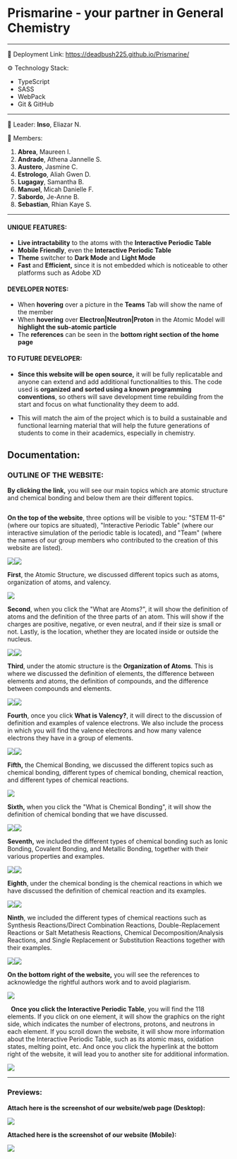 # Prismarine - your partner in General Chemistry

--- 

🚀 Deployment Link: https://deadbush225.github.io/Prismarine/

⚙ Technology Stack:
  - TypeScript
  - SASS
  - WebPack
  - Git & GitHub

---

🧔 Leader: **Inso**, Eliazar N.

👩 Members:

1. **Abrea**, Maureen I.
2. **Andrade**, Athena Jannelle S.
3. **Austero**, Jasmine C.
4. **Estrologo**, Aliah Gwen D.
5. **Lugagay**, Samantha B.
6. **Manuel**, Micah Danielle F.
7. **Sabordo**, Je-Anne B.
8. **Sebastian**, Rhian Kaye S.

---

#### UNIQUE FEATURES:

+ **Live intractability** to the atoms with the **Interactive Periodic Table**
+ **Mobile Friendly**, even the **Interactive Periodic Table**
+ **Theme** switcher to **Dark Mode** and **Light Mode**
+ **Fast** and **Efficient,** since it is not embedded which is noticeable to other platforms such as Adobe XD

#### DEVELOPER NOTES:

+ When **hovering** over a picture in the **Teams** Tab will show the name of the member
+ When **hovering** over **Electron|Neutron|Proton** in the Atomic Model will **highlight the sub-atomic particle**
+ The **references** can be seen in the **bottom right section of the home page**

#### TO FUTURE DEVELOPER:

+ **Since this website will be open source,** it will be fully replicatable and anyone can extend and add additional functionalities to this. The code used is **organized and sorted using a known programming conventions**, so others will save development time rebuilding from the start and focus on what functionality they deem to add.

+ This will match the aim of the project which is to build a sustainable and functional learning material that will help the future generations of students to come in their academics, especially in chemistry.


## Documentation:
### OUTLINE OF THE WEBSITE:

**By clicking the link,** you will see our main topics which are atomic structure and chemical bonding and below them are their different topics.

<img src="./GENCHEM_11-6_G2_Documentation_files/image002.gif" alt="" styles="display: block; left-margin:auto; right-margin:auto"></img>



**On the top of the website**, three options will be visible to you: "STEM 11-6" (where our topics are situated), "Interactive Periodic Table" (where our interactive simulation of the periodic table is located), and "Team" (where the names of our group members who contributed to the creation of this website are listed).

![](./GENCHEM_11-6_G2_Documentation_files/image004.gif)![](./GENCHEM_11-6_G2_Documentation_files/image006.gif)



**First**, the Atomic Structure, we discussed different topics such as atoms, organization of atoms, and valency.

![](./GENCHEM_11-6_G2_Documentation_files/image008.gif)



**Second**, when you click the "What are Atoms?", it will show the definition of atoms and the definition of the three parts of an atom. This will show if the charges are positive, negative, or even neutral, and if their size is small or not. Lastly, is the location, whether they are located inside or outside the nucleus.

![](./GENCHEM_11-6_G2_Documentation_files/image010.gif)![](./GENCHEM_11-6_G2_Documentation_files/image012.gif)



**Third**, under the atomic structure is the **Organization of Atoms**. This is where we discussed the definition of elements, the difference between elements and atoms, the definition of compounds, and the difference between compounds and elements.

![](./GENCHEM_11-6_G2_Documentation_files/image014.gif)![](./GENCHEM_11-6_G2_Documentation_files/image016.gif)



**Fourth**, once you click **What is Valency?**, it will direct to the discussion of definition and examples of valence electrons. We also include the process in which you will find the valence electrons and how many valence electrons they have in a group of elements.

![](./GENCHEM_11-6_G2_Documentation_files/image018.gif)![](./GENCHEM_11-6_G2_Documentation_files/image020.gif)



**Fifth,** the Chemical Bonding, we discussed the different topics such as chemical bonding, different types of chemical bonding, chemical reaction, and different types of chemical reactions.

![](./GENCHEM_11-6_G2_Documentation_files/image022.gif)



**Sixth,** when you click the "What is Chemical Bonding", it will show the definition of chemical bonding that we have discussed.

![](./GENCHEM_11-6_G2_Documentation_files/image024.gif)![](./GENCHEM_11-6_G2_Documentation_files/image026.gif)



**Seventh,** we included the different types of chemical bonding such as Ionic Bonding, Covalent Bonding, and Metallic Bonding, together with their various properties and examples.

![](./GENCHEM_11-6_G2_Documentation_files/image028.gif)![](./GENCHEM_11-6_G2_Documentation_files/image030.gif)



**Eighth**, under the chemical bonding is the chemical reactions in which we have discussed the definition of chemical reaction and its examples.

![](./GENCHEM_11-6_G2_Documentation_files/image032.gif)![](./GENCHEM_11-6_G2_Documentation_files/image034.gif)

**Ninth**, we included the different types of chemical reactions such as Synthesis Reactions/Direct Combination Reactions, Double-Replacement Reactions or Salt Metathesis Reactions, Chemical Decomposition/Analysis Reactions, and Single Replacement or Substitution Reactions together with their examples.

![](./GENCHEM_11-6_G2_Documentation_files/image036.gif)![](./GENCHEM_11-6_G2_Documentation_files/image038.gif)

**On the bottom right of the website,** you will see the references to acknowledge the rightful authors work and to avoid plagiarism.

![](./GENCHEM_11-6_G2_Documentation_files/image041.gif)

 
**Once you click the Interactive Periodic Table**, you will find the 118 elements. If you click on one element, it will show the graphics on the right side, which indicates the number of electrons, protons, and neutrons in each element. If you scroll down the website, it will show more information about the Interactive Periodic Table, such as its atomic mass, oxidation states, melting point, etc. And once you click the hyperlink at the bottom right of the website, it will lead you to another site for additional information.

![](./GENCHEM_11-6_G2_Documentation_files/image043.gif)

---
### Previews:

**Attach here is the screenshot of our website/web page (Desktop):**

![](./GENCHEM_11-6_G2_Documentation_files/image045.gif)


**Attached here is the screenshot of our website (Mobile):**

![](./GENCHEM_11-6_G2_Documentation_files/image047.jpg)

